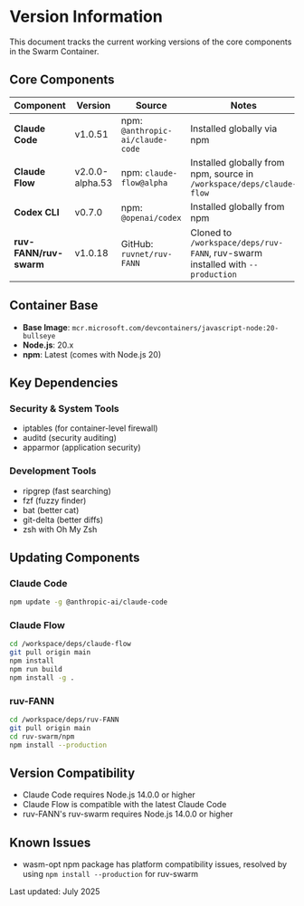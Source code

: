 # Version Information

This document tracks the current working versions of the core components in the Swarm Container.

## Core Components

| Component | Version | Source | Notes |
|-----------|---------|--------|-------|
| **Claude Code** | v1.0.51 | npm: `@anthropic-ai/claude-code` | Installed globally via npm |
| **Claude Flow** | v2.0.0-alpha.53 | npm: `claude-flow@alpha` | Installed globally from npm, source in `/workspace/deps/claude-flow` |
| **Codex CLI** | v0.7.0 | npm: `@openai/codex` | Installed globally from npm |
| **ruv-FANN/ruv-swarm** | v1.0.18 | GitHub: `ruvnet/ruv-FANN` | Cloned to `/workspace/deps/ruv-FANN`, ruv-swarm installed with `--production` |

## Container Base

- **Base Image**: `mcr.microsoft.com/devcontainers/javascript-node:20-bullseye`
- **Node.js**: 20.x
- **npm**: Latest (comes with Node.js 20)

## Key Dependencies

### Security & System Tools
- iptables (for container-level firewall)
- auditd (security auditing)
- apparmor (application security)

### Development Tools
- ripgrep (fast searching)
- fzf (fuzzy finder)
- bat (better cat)
- git-delta (better diffs)
- zsh with Oh My Zsh

## Updating Components

### Claude Code
```bash
npm update -g @anthropic-ai/claude-code
```

### Claude Flow
```bash
cd /workspace/deps/claude-flow
git pull origin main
npm install
npm run build
npm install -g .
```

### ruv-FANN
```bash
cd /workspace/deps/ruv-FANN
git pull origin main
cd ruv-swarm/npm
npm install --production
```

## Version Compatibility

- Claude Code requires Node.js 14.0.0 or higher
- Claude Flow is compatible with the latest Claude Code
- ruv-FANN's ruv-swarm requires Node.js 14.0.0 or higher

## Known Issues

- wasm-opt npm package has platform compatibility issues, resolved by using `npm install --production` for ruv-swarm

Last updated: July 2025